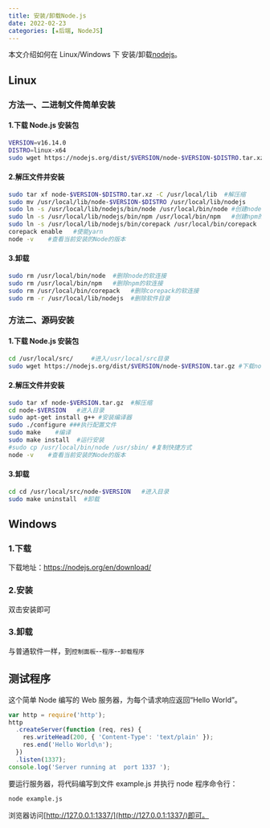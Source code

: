 ```yaml
---
title: 安装/卸载Node.js
date: 2022-02-23
categories: [✬后端, NodeJS]
---
```


本文介绍如何在 Linux/Windows 下 安装/卸载[nodejs](https://nodejs.org/en/download/)。

<!--more-->

## Linux

### 方法一、二进制文件简单安装

#### 1.下载 Node.js 安装包

```bash
VERSION=v16.14.0
DISTRO=linux-x64
sudo wget https://nodejs.org/dist/$VERSION/node-$VERSION-$DISTRO.tar.xz #下载nodejs安装包
```

#### 2.解压文件并安装

```bash
sudo tar xf node-$VERSION-$DISTRO.tar.xz -C /usr/local/lib  #解压缩
sudo mv /usr/local/lib/node-$VERSION-$DISTRO /usr/local/lib/nodejs
sudo ln -s /usr/local/lib/nodejs/bin/node /usr/local/bin/node #创建node的软连接
sudo ln -s /usr/local/lib/nodejs/bin/npm /usr/local/bin/npm   #创建npm的软连接
sudo ln -s /usr/local/lib/nodejs/bin/corepack /usr/local/bin/corepack   #创建corepack的软连接
corepack enable   #使能yarn
node -v    #查看当前安装的Node的版本
```

#### 3.卸载

```bash
sudo rm /usr/local/bin/node  #删除node的软连接
sudo rm /usr/local/bin/npm   #删除npm的软连接
sudo rm /usr/local/bin/corepack   #删除corepack的软连接
sudo rm -r /usr/local/lib/nodejs  #删除软件目录
```

### 方法二、源码安装

#### 1.下载 Node.js 安装包

```bash
cd /usr/local/src/     #进入/usr/local/src目录
sudo wget https://nodejs.org/dist/$VERSION/node-$VERSION.tar.gz #下载nodejs安装包
```

#### 2.解压文件并安装

```bash
sudo tar xf node-$VERSION.tar.gz  #解压缩
cd node-$VERSION   #进入目录
sudo apt-get install g++ #安装编译器
sudo ./configure ###执行配置文件
sudo make    #编译
sudo make install  #运行安装
#sudo cp /usr/local/bin/node /usr/sbin/ #复制快捷方式
node -v    #查看当前安装的Node的版本
```

#### 3.卸载

```bash
cd cd /usr/local/src/node-$VERSION   #进入目录
sudo make uninstall  #卸载
```

## Windows

### 1.下载

下载地址：https://nodejs.org/en/download/

### 2.安装

双击安装即可

### 3.卸载

与普通软件一样，到`控制面板`--`程序`--`卸载程序`

## 测试程序

这个简单 Node 编写的 Web 服务器，为每个请求响应返回“Hello World”。

```js
var http = require('http');
http
  .createServer(function (req, res) {
    res.writeHead(200, { 'Content-Type': 'text/plain' });
    res.end('Hello World\n');
  })
  .listen(1337);
console.log('Server running at  port 1337 ');
```

要运行服务器，将代码编写到文件 example.js 并执行 node 程序命令行：

```bash
node example.js
```

浏览器访问[http://127.0.0.1:1337/](http://127.0.0.1:1337/)即可。
